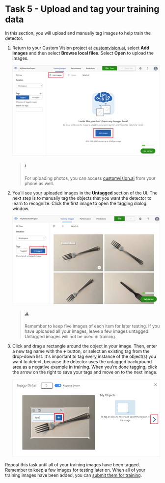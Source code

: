 # Task 5 -  Upload and tag your training data

In this section, you will upload and manually tag images to help train the detector. 

1. Return to your Custom Vision project at [customvision.ai](https://customvision.ai), select __Add images__ and then select __Browse local files__. Select __Open__ to upload the images. 

    ![The add images control is shown in the upper left, and as a button at bottom center.](./media/05/add-images.png)

    > ##### ℹ️
    > For uploading photos, you can access [customvision.ai](https://customvision.ai) from your phone as well.

1. You'll see your uploaded images in the **Untagged** section of the UI. The next step is to manually tag the objects that you want the detector to learn to recognize. Click the first image to open the tagging dialog window. 

    ![Images uploaded, in Untagged section](./media/05/images-untagged.png)

    > ##### ⚠️
    > Remember to keep five images of each item for later testing. If you have uploaded all your images, leave a few images untagged. Untagged images will not be used in training.

1. Click and drag a rectangle around the object in your image. Then, enter a new tag name with the **+** button, or select an existing tag from the drop-down list. It's important to tag every instance of the object(s) you want to detect, because the detector uses the untagged background area as a negative example in training. When you're done tagging, click the arrow on the right to save your tags and move on to the next image.

    ![Tagging an object with a rectangular selection](./media/05/image-tagging.png)

Repeat this task until all of your training images have been tagged. Remember to keep a few images for testing later on.
When all of your training images have been added, you can [submit them for training](06-Train%20and%20test%20your%20model.md).